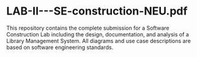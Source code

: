 # LAB-II---SE-construction-NEU.pdf
This repository contains the complete submission for a Software Construction Lab including the design, documentation, and analysis of a Library Management System. All diagrams and use case descriptions are based on software engineering standards.

